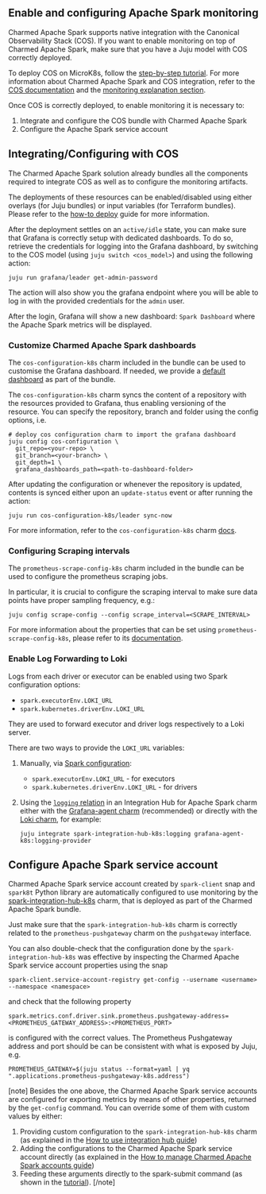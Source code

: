 ## Enable and configuring Apache Spark monitoring

Charmed Apache Spark supports native integration with the Canonical Observability Stack (COS). If you want to enable monitoring on top of Charmed Apache Spark, make sure that you have a Juju model with COS correctly deployed.

To deploy COS on MicroK8s, follow the [step-by-step tutorial](https://charmhub.io/topics/canonical-observability-stack/tutorials/install-microk8s).
For more information about Charmed Apache Spark and COS integration, refer to the [COS documentation](https://charmhub.io/topics/canonical-observability-stack) and the [monitoring explanation section](/t/charmed-spark-documentation-explanation-monitoring/14299).

Once COS is correctly deployed, to enable monitoring it is necessary to:

1. Integrate and configure the COS bundle with Charmed Apache Spark
2. Configure the Apache Spark service account

## Integrating/Configuring with COS

The Charmed Apache Spark solution already bundles all the components required to integrate
COS as well as to configure the monitoring artifacts.

The deployments of these resources can be enabled/disabled using either overlays
(for Juju bundles) or input variables (for Terraform bundles).
Please refer to the [how-to deploy](/t/charmed-spark-k8s-documentation-how-to-deploy-charmed-spark/10979) guide for more information.

After the deployment settles on an `active/idle` state, you can make sure that
Grafana is correctly setup with dedicated dashboards.
To do so, retrieve the credentials for logging into the Grafana dashboard, by
switching to the COS model (using `juju switch <cos_model>`) and
using the following action:

``` shell
juju run grafana/leader get-admin-password
```

The action will also show you the grafana endpoint where you will be able to
log in with the provided credentials for the `admin` user.

After the login, Grafana will show a new dashboard: `Spark Dashboard` where
the Apache Spark metrics will be displayed.

### Customize Charmed Apache Spark dashboards

The `cos-configuration-k8s` charm included in the bundle can be used to customise
the Grafana dashboard. If needed, we provide a [default dashboard](https://github.com/canonical/spark-k8s-bundle/blob/main/releases/3.4/resources/grafana) as part
of the bundle.

The `cos-configuration-k8s` charm syncs the content of a repository with the resources
provided to Grafana, thus enabling versioning of the resource.
You can specify the repository, branch and folder using the config options, i.e.

```shell
# deploy cos configuration charm to import the grafana dashboard
juju config cos-configuration \
  git_repo=<your-repo> \
  git_branch=<your-branch> \
  git_depth=1 \
  grafana_dashboards_path=<path-to-dashboard-folder>
```

After updating the configuration or whenever the repository is updated,
contents is synced either upon an `update-status` event or after running the action:

```shell
juju run cos-configuration-k8s/leader sync-now
```

For more information, refer to the `cos-configuration-k8s` charm [docs](https://discourse.charmhub.io/t/cos-configuration-k8s-docs-index/7284).

### Configuring Scraping intervals

The `prometheus-scrape-config-k8s` charm included in the bundle can be used to configure
the prometheus scraping jobs.

In particular, it is crucial to configure the scraping interval to make sure
data points have proper sampling frequency, e.g.:

```shell
juju config scrape-config --config scrape_interval=<SCRAPE_INTERVAL>
```

For more information about the properties that can be set using `prometheus-scrape-config-k8s`,
please refer to its [documentation](https://discourse.charmhub.io/t/prometheus-scrape-config-k8s-docs-index/6856).

### Enable Log Forwarding to Loki

Logs from each driver or executor can be enabled using two Spark configuration options:

* `spark.executorEnv.LOKI_URL`
* `spark.kubernetes.driverEnv.LOKI_URL`

They are used to forward executor and driver logs respectively to a Loki server.

There are two ways to provide the `LOKI_URL` variables:

1. Manually, via [Spark configuration](https://canonical.com/data/docs/spark/k8s/e-configuration):
   - `spark.executorEnv.LOKI_URL` - for executors
   - `spark.kubernetes.driverEnv.LOKI_URL` - for drivers
2. Using the [`logging` relation](https://charmhub.io/spark-integration-hub-k8s/integrations#logging) in an Integration Hub for Apache Spark
   charm either with the [Grafana-agent charm](https://charmhub.io/grafana-agent-k8s) (recommended) or
   directly with the [Loki charm](https://charmhub.io/loki-k8s), for example:

   ```shell
   juju integrate spark-integration-hub-k8s:logging grafana-agent-k8s:logging-provider
   ```

## Configure Apache Spark service account

Charmed Apache Spark service account created by `spark-client` snap and `spark8t` Python library
are automatically configured to use monitoring by the
[spark-integration-hub-k8s](https://charmhub.io/spark-integration-hub-k8s) charm, that
is deployed as part of the Charmed Apache Spark bundle.

Just make sure that the `spark-integration-hub-k8s` charm is correctly related to
the `prometheus-pushgateway` charm on the `pushgateway` interface.

You can also double-check that the configuration done by the `spark-integration-hub-k8s`
was effective by inspecting the Charmed Apache Spark service account properties using the snap

```shell
spark-client.service-account-registry get-config --username <username> --namespace <namespace>
```

and check that the following property

```shell
spark.metrics.conf.driver.sink.prometheus.pushgateway-address=<PROMETHEUS_GATEWAY_ADDRESS>:<PROMETHEUS_PORT>
```

is configured with the correct values. The Prometheus Pushgateway address and port should be can be consistent with what is exposed by Juju, e.g.

```shell
PROMETHEUS_GATEWAY=$(juju status --format=yaml | yq ".applications.prometheus-pushgateway-k8s.address")
```

[note]
Besides the one above, the Charmed Apache Spark service accounts are configured
for exporting metrics by means of other properties, returned by the `get-config`
command. You can override some of them with custom values by either:

1. Providing custom configuration to the `spark-integration-hub-k8s` charm
(as explained in the [How to use integration hub guide](/t/charmed-spark-k8s-documentation-how-to-use-spark-integration-hub/14296))
2. Adding the configurations to the Charmed Apache Spark service account
directly (as explained in the [How to manage Charmed Apache Spark accounts guide](/t/spark-client-snap-how-to-manage-spark-accounts/8959))
3. Feeding these arguments directly to the spark-submit command (as shown in the
[tutorial](/t/spark-client-snap-tutorial-spark-submit/8953)).
[/note]